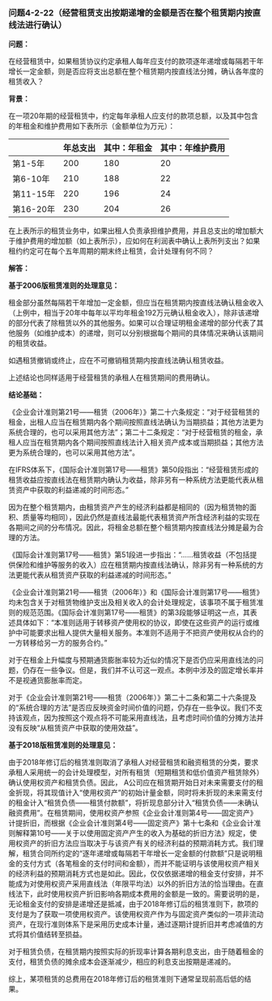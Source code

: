 ### 问题4-2-22（经营租赁支出按期递增的金额是否在整个租赁期内按直线法进行确认）

**问题：**

在经营租赁中，如果租赁协议约定承租人每年应支付的款项逐年递增或每隔若干年增长一定金额，则是否应将支出总额在整个租赁期内按直线法分摊，确认各年度的租赁收入？

**背景：**

在一项20年期的经营租赁中，约定每年承租人应支付的款项总额，以及其中包含的年租金和维护费用如下表所示（金额单位为万元）：

|           | 年总支出 | 其中：年租金 | 其中：年维护费用 |
|-----------|----------|--------------|------------------|
| 第1-5年   | 200      | 180          | 20               |
| 第6-10年  | 210      | 188          | 22               |
| 第11-15年 | 220      | 196          | 24               |
| 第16-20年 | 230      | 204          | 26               |

在上表所示的租赁业务中，如果出租人负责承担维护费用，并且总支出的增加额大于维护费用的增加额（如上表所示），应如何在利润表中确认上表所列支出？如果租约约定可在每个五年周期的期末终止租赁，会计处理有何不同？

**解答：**

**基于2006版租赁准则的处理意见：**

租金部分虽然每隔若干年增加一定金额，但应当在租赁期内按直线法确认租金收入（上例中，相当于20年中每年以平均年租金192万元确认租金收入），除非该递增的部分代表了除租赁以外的其他服务。如果可以合理证明租金递增的部分代表了其他服务（如维护成本）的递增，则可以分别根据每个期间的具体情况来确认该期间的租赁收益。

如遇租赁撤销或终止，应在不可撤销租赁期内按直线法确认租赁收益。

上述结论也同样适用于经营租赁的承租人在租赁期间的费用确认。

**结论基础：**

《企业会计准则第21号——租赁（2006年）》第二十六条规定：“对于经营租赁的租金，出租人应当在租赁期内各个期间按照直线法确认为当期损益；其他方法更为系统合理的，也可以采用其他方法”；第二十二条规定：“对于经营租赁的租金，承租人应当在租赁期内各个期间按照直线法计入相关资产成本或当期损益；其他方法更为系统合理的，也可以采用其他方法”。

在IFRS体系下，《国际会计准则第17号——租赁》第50段指出：“经营租赁形成的租赁收益应按直线法在租赁期内确认为收益，除非另有一种系统方法更能代表从租赁资产中获取的利益递减的时间形态。”

因为在整个租赁期内，由租赁资产产生的经济利益都是相同的（因为租赁物的面积、质量等均相同），因此仍然是直线法最能代表租赁资产所含经济利益的实现在各期间之间的分布情况。因此，将租金总额在整个租赁期内按直线法分摊是最为合理的方法。

《国际会计准则第17号——租赁》第51段进一步指出：“……租赁收益（不包括提供保险和维护等服务的收入）应在租赁期内按直线法确认，除非另有一种系统的方法更能代表从租赁资产获取的利益递减的时间形态。”

《企业会计准则第21号——租赁（2006年）》和《国际会计准则第17号——租赁》均未包含关于对租赁物维护支出及相关收入的会计处理规定，该事项不属于租赁准则的规范范围。《国际会计准则第17号——租赁》的第3段能够证明这一点，其表述具体如下：“本准则适用于转移资产使用权的协议，即使在这些资产的运行或维护中可能要求出租人提供大量相关服务。本准则不适用于不把资产使用权从合约的一方转移给另一方的服务合约。”

对于在租金上升幅度与预期通货膨胀率较为近似的情况下是否仍应采用直线法的问题，仍存在一些争议。但是，我们并不认可这一观点。本例中涉及的固定增长率并不是视通货膨胀率而定。

对于《企业会计准则第21号——租赁（2006年）》第二十二条和第二十六条提及的“系统合理的方法”是否应反映资金时间价值的问题，仍存在一些争议。我们不支持该观点，因为按照这个观点将不可能采用直线法，且考虑时间价值的分摊方法并没有反映“从租赁资产中获取的使用效益”。

**基于2018版租赁准则的处理意见：**

由于2018年修订后的租赁准则取消了承租人对经营租赁和融资租赁的分类，要求承租人采用统一的会计处理模型，对所有租赁（短期租赁和低价值资产租赁除外）确认使用权资产和租赁负债。因此，
A公司应在租赁期开始日对未来需要支付的租金折现，将其现值计入“使用权资产”的初始计量金额，同时将未折现的未来需支付的租金计入“租赁负债——租赁付款额”，将折现息部分计入“租赁负债——未确认融资费用”。在租赁期间，使用权资产参照《企业会计准则第4号——固定资产》计提折旧，而根据《企业会计准则第4号——固定资产》第十七条和《企业会计准则解释第10号——关于以使用固定资产产生的收入为基础的折旧方法》规定，使用权资产的折旧方法应当取决于与该资产有关的经济利益的预期消耗方式。我们理解，租赁合同所约定的“逐年递增或每隔若干年增长一定金额的付款额”只是说明租金的支付方式（各笔租金的支付时间和金额），而并不能证明与该使用权资产相关的经济利益的预期消耗方式也是如此。因此，仅仅依据递增的租金支付安排，并不能成为对使用权资产采用直线法（年限平均法）以外的折旧方法的恰当理由。在直线法下，此时使用权资产折旧影响各期成本费用的金额是一致的。需要说明的是，无论租金支付的安排是递增还是抵减，由于2018年修订后的租赁准则下，款项的支付是为了获取一项使用权资产。该使用权资产作为与固定资产类似的一项非流动资产，在现行准则体系下是采用历史成本计量，通过逐期计提折旧并考虑减值的方式将其价值结转至损益。

对于租赁负债，在租赁期内按照实际的折现率计算各期利息支出，由于随着租金的支付，租赁负债的摊余成本会逐渐减少，相应的利息支出按期是递减的。

综上，某项租赁的总费用在2018年修订后的租赁准则下通常呈现前高后低的结果。